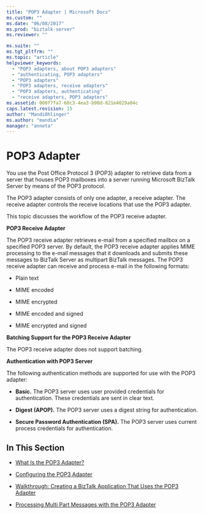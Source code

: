 ```yaml
---
title: "POP3 Adapter | Microsoft Docs"
ms.custom: ""
ms.date: "06/08/2017"
ms.prod: "biztalk-server"
ms.reviewer: ""

ms.suite: ""
ms.tgt_pltfrm: ""
ms.topic: "article"
helpviewer_keywords: 
  - "POP3 adapters, about POP3 adapters"
  - "authenticating, POP3 adapters"
  - "POP3 adapters"
  - "POP3 adapters, receive adapters"
  - "POP3 adapters, authenticating"
  - "receive adapters, POP3 adapters"
ms.assetid: 008f7fa7-60c3-4ea3-b90d-821e4029a04c
caps.latest.revision: 15
author: "MandiOhlinger"
ms.author: "mandia"
manager: "anneta"
---
```

# POP3 Adapter
You use the Post Office Protocol 3 (POP3) adapter to retrieve data from a server that houses POP3 mailboxes into a server running Microsoft BizTalk Server by means of the POP3 protocol.  
  
 The POP3 adapter consists of only one adapter, a receive adapter. The receive adapter controls the receive locations that use the POP3 adapter.  
  
 This topic discusses the workflow of the POP3 receive adapter.  
  
 **POP3 Receive Adapter**  
  
 The POP3 receive adapter retrieves e-mail from a specified mailbox on a specified POP3 server. By default, the POP3 receive adapter applies MIME processing to the e-mail messages that it downloads and submits these messages to BizTalk Server as multipart BizTalk messages. The POP3 receive adapter can receive and process e-mail in the following formats:  
  
-   Plain text  
  
-   MIME encoded  
  
-   MIME encrypted  
  
-   MIME encoded and signed  
  
-   MIME encrypted and signed  
  
 **Batching Support for the POP3 Receive Adapter**  
  
 The POP3 receive adapter does not support batching.  
  
 **Authentication with POP3 Server**  
  
 The following authentication methods are supported for use with the POP3 adapter:  
  
-   **Basic.** The POP3 server uses user provided credentials for authentication.  These credentials are sent in clear text.  
  
-   **Digest (APOP).** The POP3 server uses a digest string for authentication.  
  
-   **Secure Password Authentication (SPA).** The POP3 server uses current process credentials for authentication.  
  
## In This Section  
  
-   [What Is the POP3 Adapter?](../core/what-is-the-pop3-adapter.md)  
  
-   [Configuring the POP3 Adapter](../core/configuring-the-pop3-adapter.md)  
  
-   [Walkthrough: Creating a BizTalk Application That Uses the POP3 Adapter](../core/walkthrough-creating-a-biztalk-application-that-uses-the-pop3-adapter.md)  
  
-   [Processing Multi Part Messages with the POP3 Adapter](../core/processing-multi-part-messages-with-the-pop3-adapter.md)